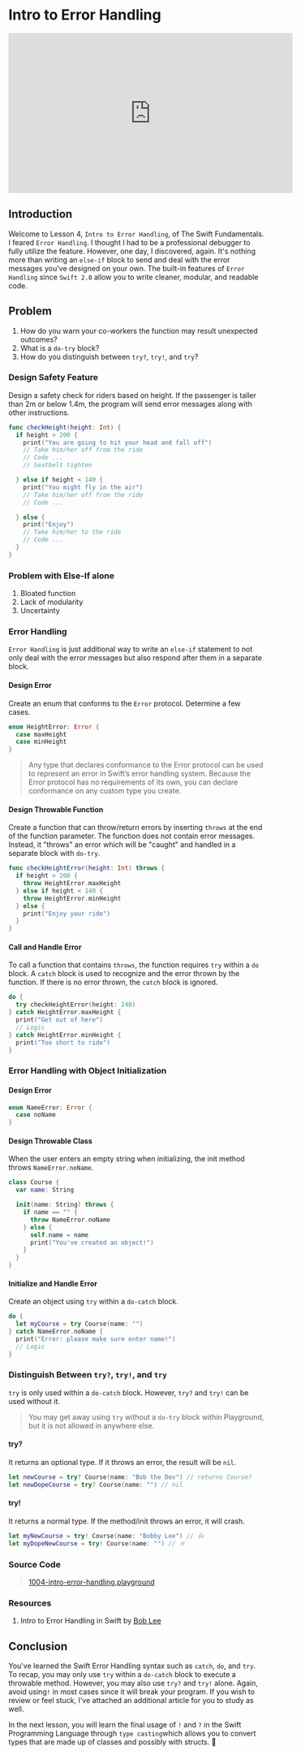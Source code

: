 # Intro to Error Handling
<div align="center">
<iframe width="560" height="315" src="https://www.youtube.com/embed/USEb-JXDHMI" frameborder="0" allowfullscreen></iframe>
</div>

## Introduction
Welcome to Lesson 4, `Intro to Error Handling`, of The Swift Fundamentals. I feared `Error Handling`. I thought I had to be a professional debugger to fully utilize the feature. However, one day, I discovered, again. It's nothing more than writing an `else-if` block to send and deal with the error messages you've designed on your own. The built-in features of `Error Handling` since `Swift 2.0` allow you to write cleaner, modular, and readable code.

## Problem
1. How do you warn your co-workers the function may result unexpected outcomes?
2. What is a `do-try` block?
3. How do you distinguish between `try?`, `try!`, and `try`?


### Design Safety Feature
Design a safety check for riders based on height. If the passenger is taller than 2m or below 1.4m, the program will send error messages along with other instructions.

```swift
func checkHeight(height: Int) {
  if height > 200 {
    print("You are going to hit your head and fall off")
    // Take him/her off from the ride
    // Code ...
    // Seatbelt tighten

  } else if height < 140 {
    print("You might fly in the air")
    // Take him/her off from the ride
    // Code ...

  } else {
    print("Enjoy")
    // Take him/her to the ride
    // Code ...
  }
}
```

### Problem with Else-If alone
1. Bloated function
2. Lack of modularity
3. Uncertainty

### Error Handling
`Error Handling` is just additional way to write an `else-if` statement to not only deal with the error messages but also respond after them in a separate block.

#### Design Error
Create an enum that conforms to the `Error` protocol. Determine a few cases.  

```swift
enum HeightError: Error {
  case maxHeight
  case minHeight
}
```

> Any type that declares conformance to the Error protocol can be used to represent an error in Swift’s error handling system. Because the Error protocol has no requirements of its own, you can declare conformance on any custom type you create.

#### Design Throwable Function
Create a function that can throw/return errors by inserting `throws` at the end of the function parameter. The function does not contain error messages. Instead, it "throws" an error which will be "caught" and handled in a separate block with `do-try`.

```swift
func checkHeightError(height: Int) throws {
  if height > 200 {
    throw HeightError.maxHeight
  } else if height < 140 {
    throw HeightError.minHeight
  } else {
    print("Enjoy your ride")
  }
}
```

#### Call and Handle Error
To call a function that contains `throws`, the function requires `try` within a `do` block. A `catch` block is used to recognize and the error thrown by the function. If there is no error thrown, the `catch` block is ignored.

```swift
do {
  try checkHeightError(height: 240)
} catch HeightError.maxHeight {
  print("Get out of here")
  // Logic
} catch HeightError.minHeight {
  print("Too short to ride")
}
```

### Error Handling with Object Initialization

#### Design Error

```swift
enum NameError: Error {
  case noName
}
```

#### Design Throwable Class
When the user enters an empty string when initializing, the init method throws `NameError.noName`.

```swift
class Course {
  var name: String

  init(name: String) throws {
    if name == "" {
      throw NameError.noName
    } else {
      self.name = name
      print("You've created an object!")
    }
  }
}
```

#### Initialize and Handle Error
Create an object using `try` within a `do-catch` block.

```swift
do {
  let myCourse = try Course(name: "")
} catch NameError.noName {
  print("Error: please make sure enter name!")
  // Logic
}
```

### Distinguish Between `try?`, `try!`, and `try`
`try` is only used within a `do-catch` block. However, `try?` and `try!` can be used without it.

> You may get away using `try` without a `do-try` block within Playground, but it is not allowed in anywhere else.

#### try?
It returns an optional type. If it throws an error, the result will be `nil`.

```swift
let newCourse = try? Course(name: "Bob the Dev") // returns Course?
let newDopeCourse = try? Course(name: "") // nil
```

#### try!
It returns a normal type. If the method/init throws an error, it will crash.

```swift
let myNewCourse = try! Course(name: "Bobby Lee") // 👍
let myDopeNewCourse = try! Course(name: "") // ☠️
```

### Source Code
> [1004-intro-error-handling.playground](https://www.dropbox.com/sh/baremybg4iwpx8m/AADMpGbUreunUmOevZL6kzNfa?dl=0)

### Resources
  1. Intro to Error Handling in Swift by [Bob Lee](https://goo.gl/EaepCa)

## Conclusion
You've learned the Swift Error Handling syntax such as `catch`, `do`, and `try`. To recap, you may only use `try` within a `do-catch` block to execute a throwable method. However, you may also use `try?` and `try!` alone. Again, avoid using`!` in most cases since it will break your program. If you wish to review or feel stuck, I've attached an additional article for you to study as well.

In the next lesson, you will learn the final usage of `!` and `?` in the Swift Programming Language through `type casting`which allows you to convert types that are made up of classes and possibly with structs. 🤔
